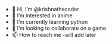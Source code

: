 - 👋 Hi, I’m @krishnathecoder
- 👀 I’m interested in anime
- 🌱 I’m currently learning python
- 💞️ I’m looking to collaborate on a game
- 📫 How to reach me -will add later

<!---
krishnathecoder/krishnathecoder is a ✨ special ✨ repository because its `README.md` (this file) appears on your GitHub profile.
You can click the Preview link to take a look at your changes.
--->
